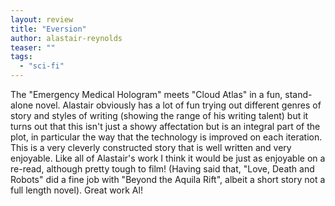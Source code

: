 ```yaml
---
layout: review
title: "Eversion"
author: alastair-reynolds
teaser: ""
tags:
  - "sci-fi"
---
```


The "Emergency Medical Hologram" meets "Cloud Atlas" in a fun, stand-alone novel. Alastair obviously has a lot
of fun trying out different genres of story and styles of writing (showing the range of his writing talent)
but it turns out that this isn't just a showy affectation but is an integral part of the plot, in  particular
the way that the technology is improved on each iteration. This is a very cleverly constructed story that 
is well written and very enjoyable. Like all of Alastair's work I think it would be just as enjoyable on 
a re-read, although pretty tough to film! (Having said that, "Love, Death and Robots" did a fine job with 
"Beyond the Aquila Rift", albeit a short story not a full length novel). Great work Al!
